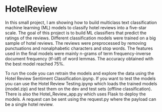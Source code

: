 # HotelReview

In this small project, I am showing how to build multiclass text classification machine learning (ML) models to classify hotel reviews into a five-star scale. The goal of this project is to build ML classifiers that predict the ratings of the reviews. Different classification models were trained on a big sample of hotel reviews. The reviews were preprocessed by removing punctuations and nonalphabetic characters and stop words. The features used in the final models were mainly n-grams of term frequency-inverse document frequency (tf-idf) of word lemmas. The accuracy obtained with the best model reached 75%.


To run the code you can retrain the models and explore the data using the Hotel Review Sentiment Classification.ipynp. If you want to test the models you can use the Hotel Review Testing.ipynp which loads the trained models (model.zip) and test them on the dev and test sets (offline classification). There is also the Hotel_Review_app.py which uses Flask to deploy the models. A request can be sent using the request.py where the payload can be a single hotel review.
